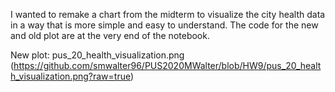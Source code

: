 I wanted to remake a chart from the midterm to visualize the city health data in a way that is more simple and easy to understand. The code for the new and old plot are at the very end of the notebook.

New plot:
pus_20_health_visualization.png
(https://github.com/smwalter96/PUS2020MWalter/blob/HW9/pus_20_health_visualization.png?raw=true)
